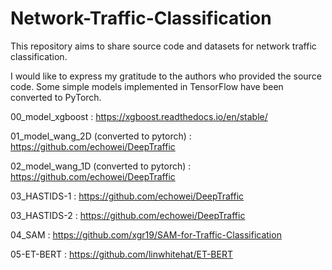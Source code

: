 # Network-Traffic-Classification
This repository aims to share source code and datasets for network traffic classification.

I would like to express my gratitude to the authors who provided the source code. Some simple models implemented in TensorFlow have been converted to PyTorch.

00_model_xgboost   : https://xgboost.readthedocs.io/en/stable/ 

01_model_wang_2D (converted to pytorch)   : https://github.com/echowei/DeepTraffic

02_model_wang_1D (converted to pytorch)   : https://github.com/echowei/DeepTraffic

03_HASTIDS-1       : https://github.com/echowei/DeepTraffic

03_HASTIDS-2       : https://github.com/echowei/DeepTraffic

04_SAM             : https://github.com/xgr19/SAM-for-Traffic-Classification

05-ET-BERT         : https://github.com/linwhitehat/ET-BERT
